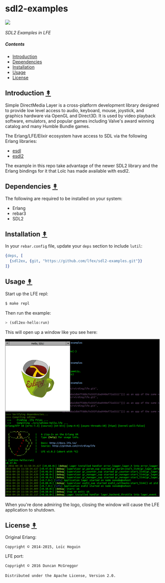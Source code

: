 # sdl2-examples

[![][sdl-logo]][sdl-logo-large]

*SDL2 Examples in LFE*


##### Contents

* [Introduction](#introduction-)
* [Dependencies](#dependencies-)
* [Installation](#installation-)
* [Usage](#usage-)
* [License](#license-)


## Introduction [&#x219F;](#contents)

Simple DirectMedia Layer is a cross-platform development library designed to provide low level access to audio, keyboard, mouse, joystick, and graphics hardware via OpenGL and Direct3D. It is used by video playback software, emulators, and popular games including Valve's award winning catalog and many Humble Bundle games.

The Erlang/LFE/Elixir ecosystem have access to SDL via the following Erlang libraries:

* [esdl](https://github.com/dgud/esdl)
* [esdl2](https://github.com/ninenines/esdl2)

The example in this repo take advantage of the newer SDL2 library and the Erlang bindings
for it that Loïc has made available with esdl2.


## Dependencies [&#x219F;](#contents)

The following are required to be installed on your system:

* Erlang
* rebar3
* SDL2


## Installation [&#x219F;](#contents)

In your ``rebar.config`` file, update your ``deps`` section to include
``lutil``:

```erlang
{deps, [
  {sdl2ex, {git, "https://github.com/lfex/sdl2-examples.git"}}
]}
```


## Usage [&#x219F;](#contents)

Start up the LFE repl:

```bash
$ make repl
```

Then run the example:

```lisp
> (sdl2ex-hello:run)
```

This will open up a window like you see here:

[![Hello SDL screenshot][sdl-hello-screen-thumb]][sdl-hello-screen]

When you're done admiring the logo, closing the window will cause the LFE application to shutdown.


## License [&#x219F;](#contents)

Original Erlang:

```
Copyright © 2014-2015, Loïc Hoguin
```

LFE port:
```
Copyright © 2016 Duncan McGreggor

Distributed under the Apache License, Version 2.0.
```

<!-- Named page links below: /-->

[sdl-logo]: priv/images/sdl-logo-x250.png
[sdl-logo-large]: priv/images/sdl-logo-x1480.png

[sdl-hello-screen-thumb]: priv/images/screenshot-hello-sdl-thumb.png
[sdl-hello-screen]: priv/images/screenshot-hello-sdl.png
